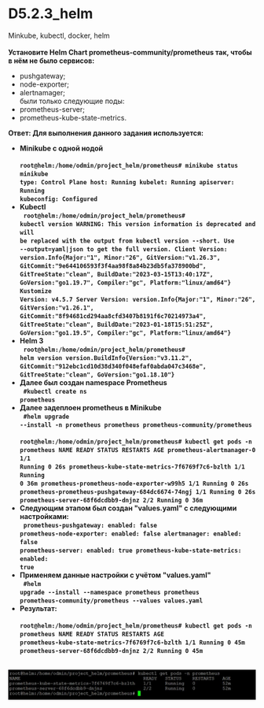 # D5.2.3_helm
Minkube, kubectl, docker, helm
<br><br>
<b> Установите Helm Chart prometheus-community/prometheus так, чтобы в нём не было сервисов: </b><br>
- pushgateway; <br>
- node-exporter;  <br>
- alertnamager; <br>
были только следующие поды: <br>
- prometheus-server; <br>
- prometheus-kube-state-metrics. <br>

<b>Ответ: Для выполнения данного задания используется: <br>
  - Minikube с одной нодой <br>
<code> root@helm:/home/odmin/project_helm/prometheus# minikube status
minikube
type: Control Plane
host: Running
kubelet: Running
apiserver: Running
kubeconfig: Configured
 </code> <br> 
 - Kubectl  <br>
  <code> root@helm:/home/odmin/project_helm/prometheus# kubectl version
WARNING: This version information is deprecated and will be replaced with the output from kubectl version --short.  Use --output=yaml|json to get the full version.
Client Version: version.Info{Major:"1", Minor:"26", GitVersion:"v1.26.3", GitCommit:"9e644106593f3f4aa98f8a84b23db5fa378900bd", GitTreeState:"clean", BuildDate:"2023-03-15T13:40:17Z", GoVersion:"go1.19.7", Compiler:"gc", Platform:"linux/amd64"}
Kustomize Version: v4.5.7
Server Version: version.Info{Major:"1", Minor:"26", GitVersion:"v1.26.1", GitCommit:"8f94681cd294aa8cfd3407b8191f6c70214973a4", GitTreeState:"clean", BuildDate:"2023-01-18T15:51:25Z", GoVersion:"go1.19.5", Compiler:"gc", Platform:"linux/amd64"}
 </code> <br>
  - Helm 3 <br>
  <code> root@helm:/home/odmin/project_helm/prometheus# helm version
version.BuildInfo{Version:"v3.11.2", GitCommit:"912ebc1cd10d38d340f048efaf0abda047c3468e", GitTreeState:"clean", GoVersion:"go1.18.10"}
  </code><br>
  - Далее был создан namespace Prometheus <br>
  <code> #kubectl create ns prometheus </code> <br>
  - Далее задеплоен prometheus в Minikube <br>
  <code> #helm upgrade --install -n prometheus prometheus prometheus-community/prometheus  <br>
  root@helm:/home/odmin/project_helm/prometheus# kubectl get pods -n prometheus
NAME                                                READY   STATUS    RESTARTS   AGE
prometheus-alertmanager-0                           1/1     Running   0          26s
prometheus-kube-state-metrics-7f6769f7c6-bzlth      1/1     Running   0          36m
prometheus-prometheus-node-exporter-w99h5           1/1     Running   0          26s
prometheus-prometheus-pushgateway-684dc6674-74ngj   1/1     Running   0          26s
prometheus-server-68f6dcdbb9-dnjnz                  2/2     Running   0          36m </code>
  - Следующим этапом был создан "values.yaml" с следующими настройками: <br>
  <code> prometheus-pushgateway:
  enabled: false
prometheus-node-exporter:
  enabled: false
alertmanager:
  enabled: false
prometheus-server:
  enabled: true
prometheus-kube-state-metrics:
  enabled: true  </code> <br>
  - Применяем данные настройки с учётом "values.yaml" <br>
  <code> #helm upgrade --install --namespace prometheus prometheus prometheus-community/prometheus --values values.yaml </code><br>
  - Результат: <br>
  <code> root@helm:/home/odmin/project_helm/prometheus# kubectl get pods -n prometheus
NAME                                             READY   STATUS    RESTARTS   AGE
prometheus-kube-state-metrics-7f6769f7c6-bzlth   1/1     Running   0          45m
prometheus-server-68f6dcdbb9-dnjnz               2/2     Running   0          45m   </code>
<br>
<img src=https://github.com/Suirus777/D5.2.3_helm/blob/main/Helm.JPG>
</b> 




